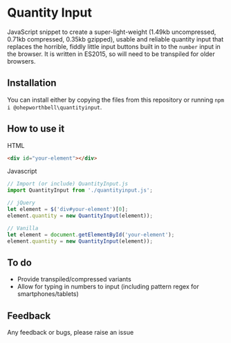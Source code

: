 # Quantity Input #

JavaScript snippet to create a super-light-weight (1.49kb uncompressed, 0.71kb compressed, 0.35kb gzipped), usable and reliable quantity input that replaces the horrible, fiddly little input buttons built in to the `number` input in the browser. It is written in ES2015, so will need to be transpiled for older browsers.


## Installation ##

You can install either by copying the files from this repository or running `npm i @ohepworthbell\quantityinput`.


## How to use it ##

HTML
```html
<div id="your-element"></div>
```

Javascript
```javascript
// Import (or include) QuantityInput.js
import QuantityInput from './quantityinput.js';

// jQuery
let element = $('div#your-element')[0];
element.quantity = new QuantityInput(element));

// Vanilla
let element = document.getElementById('your-element');
element.quantity = new QuantityInput(element));
```


## To do ##

- Provide transpiled/compressed variants
- Allow for typing in numbers to input (including pattern regex for smartphones/tablets)


## Feedback ##

Any feedback or bugs, please raise an issue